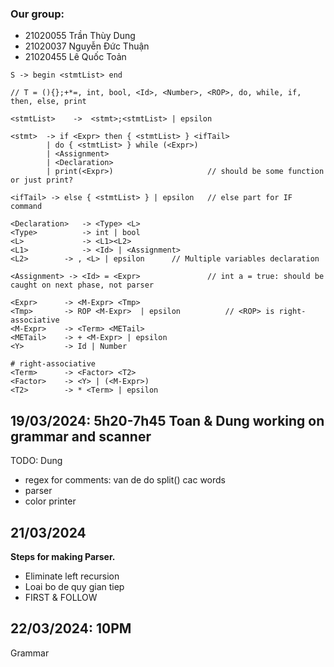 
### Our group: 

- 21020055 Trần Thùy Dung 
- 21020037 Nguyễn Đức Thuận 
- 21020455 Lê Quốc Toản

```
S -> begin <stmtList> end

// T = (){};+*=, int, bool, <Id>, <Number>, <ROP>, do, while, if, then, else, print

<stmtList>    ->  <stmt>;<stmtList> | epsilon

<stmt>  -> if <Expr> then { <stmtList> } <ifTail>
        | do { <stmtList> } while (<Expr>)
        | <Assignment>
        | <Declaration>
        | print(<Expr>)                     // should be some function or just print?

<ifTail> -> else { <stmtList> } | epsilon	// else part for IF command

<Declaration>   -> <Type> <L>
<Type>          -> int | bool
<L>             -> <L1><L2>
<L1>            -> <Id> | <Assignment> 
<L2>		-> , <L> | epsilon		// Multiple variables declaration

<Assignment> -> <Id> = <Expr>               // int a = true: should be caught on next phase, not parser

<Expr>      -> <M-Expr> <Tmp>
<Tmp>       -> ROP <M-Expr>  | epsilon          // <ROP> is right-associative
<M-Expr>    -> <Term> <METail>
<METail>    -> + <M-Expr> | epsilon
<Y>         -> Id | Number

# right-associative
<Term>      -> <Factor> <T2>
<Factor>    -> <Y> | (<M-Expr>) 
<T2>        -> * <Term> | epsilon
```

## 19/03/2024: 5h20-7h45 Toan & Dung working on grammar and scanner
TODO:  Dung

- regex for comments: van de do split() cac words
- parser
- color printer

## 21/03/2024

**Steps for making Parser.**

- Eliminate left recursion
- Loai bo de quy gian tiep
- FIRST & FOLLOW

## 22/03/2024: 10PM
Grammar